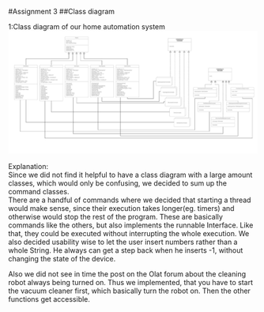 #Assignment 3
##Class diagram

1:Class diagram of our home automation system
![ClassDiagram](./img/classdiagram.JPG)

Explanation:  
Since we did not find it helpful to have a class diagram with a large amount classes, which would only be confusing, we decided to sum up the command classes.  
There are a handful of commands where we decided that starting a thread would make sense, since their execution takes longer(eg. timers) and otherwise would stop the rest of the program. These are basically commands like the others, but also implements the runnable Interface. Like that, they could be executed without interrupting the whole execution.
We also decided usability wise to let the user insert numbers rather than a whole String. He always can get a step back when he inserts -1, without changing the state of the device.



Also we did not see in time the post on the Olat forum about the cleaning robot always being turned on. Thus we implemented, that you have to start the vacuum cleaner first, which basically turn the robot on. Then the other functions get accessible.
